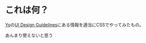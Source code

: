 # これは何？

[Yo](http://justyo.co)の[UI Design Guidelines](http://docs.justyo.co/v1.0/docs/ui-design-guidelines)にある情報を適当にCSSでやってみたもの。

あんまり使えないと思う
